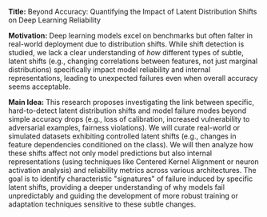 **Title:** Beyond Accuracy: Quantifying the Impact of Latent Distribution Shifts on Deep Learning Reliability

**Motivation:** Deep learning models excel on benchmarks but often falter in real-world deployment due to distribution shifts. While shift detection is studied, we lack a clear understanding of *how* different types of subtle, latent shifts (e.g., changing correlations between features, not just marginal distributions) specifically impact model reliability and internal representations, leading to unexpected failures even when overall accuracy seems acceptable.

**Main Idea:** This research proposes investigating the link between specific, hard-to-detect latent distribution shifts and model failure modes beyond simple accuracy drops (e.g., loss of calibration, increased vulnerability to adversarial examples, fairness violations). We will curate real-world or simulated datasets exhibiting controlled latent shifts (e.g., changes in feature dependencies conditioned on the class). We will then analyze how these shifts affect not only model predictions but also internal representations (using techniques like Centered Kernel Alignment or neuron activation analysis) and reliability metrics across various architectures. The goal is to identify characteristic "signatures" of failure induced by specific latent shifts, providing a deeper understanding of why models fail unpredictably and guiding the development of more robust training or adaptation techniques sensitive to these subtle changes.